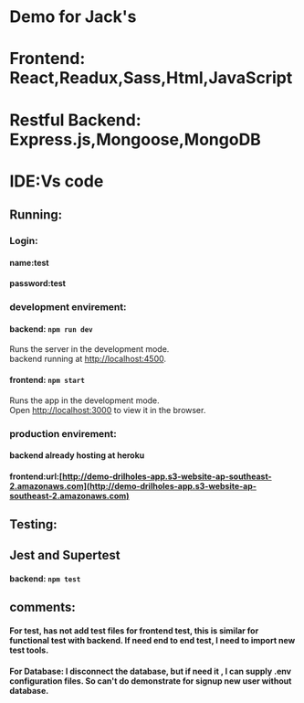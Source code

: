 #  Demo for Jack's
#  Frontend: React,Readux,Sass,Html,JavaScript
#  Restful Backend: Express.js,Mongoose,MongoDB
#  IDE:Vs code

## Running:
### Login:
#### name:test
#### password:test
### development envirement:
#### backend: `npm run dev `
Runs the server in the development mode.<br>
backend running at [http://localhost:4500](http://localhost:4500).
#### frontend: `npm start`
Runs the app in the development mode.<br>
Open [http://localhost:3000](http://localhost:3000) to view it in the browser.
### production envirement:
#### backend already hosting at heroku
#### frontend:url:[http://demo-drilholes-app.s3-website-ap-southeast-2.amazonaws.com](http://demo-drilholes-app.s3-website-ap-southeast-2.amazonaws.com)
## Testing:
## Jest and Supertest
#### backend: `npm test`
## comments:
#### For test, has not add test files for frontend test, this is similar for functional test with backend. If need end to end test, I need to import new test tools.
#### For Database: I disconnect the database, but if need it , I can supply .env configuration files. So can't do demonstrate for signup new user without database.


